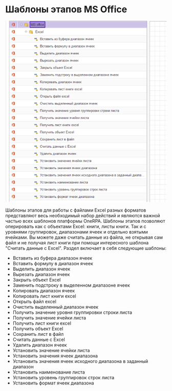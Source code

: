 # Шаблоны этапов MS Office

![](<../../.gitbook/assets/Excel - Общее.png>)

Шаблоны этапов для работы с файлами Excel разных форматов представляют весь необходимый набор действий и являются важной частью всех шаблонов платформы OneRPA. Шаблоны этапов позволяют оперировать как с объектами Excel: книги, листы книги. Так и с уровнями группировок, диапазонами ячеек и отдельно взятыми ячейками. Вы можете даже считать данные из файла, не открывая сам файл и не получая лист книги при помощи интересного шаблона "Считать данные c Excel". Раздел включает в себя следующие шаблоны:

* Вставить из буфера диапазон ячеек
* Вставить формулу в диапазон ячеек
* Выделить диапазон ячеек
* Вырезать диапазон ячеек
* Закрыть объект Excel
* Заменить подстроку в выделенном диапазоне ячеек
* Копировать диапазон ячеек
* Копировать лист книги excel
* Открыть файл excel
* Очистить выделенный диапазон ячеек
* Получить значение уровня группировки строки листа
* Получить значение ячейки листа
* Получить лист книги excel
* Получить объект Excel
* Сохранить лист в файл
* Считать данные c Excel
* Удалить диапазон ячеек
* Установить значение ячейки листа
* Установить значения ячеек диапазона
* Установить значения ячеек исходного диапазона в заданный диапазон
* Установить наименование листа
* Установить уровень группировок строк листа
* Установить формат ячеек диапазона
